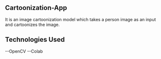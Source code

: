 ## Cartoonization-App
It is an image cartoonization model which takes a person image as an input and cartoonizes the image.

## Technologies Used
--OpenCV
--Colab
